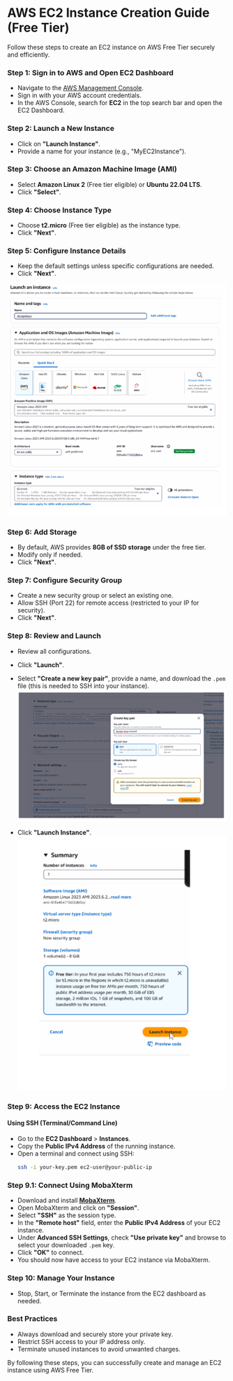 # **AWS EC2 Instance Creation Guide (Free Tier)**

Follow these steps to create an EC2 instance on AWS Free Tier securely and efficiently.

### **Step 1: Sign in to AWS and Open EC2 Dashboard**

- Navigate to the [AWS Management Console](https://aws.amazon.com/console/).
- Sign in with your AWS account credentials.
- In the AWS Console, search for **EC2** in the top search bar and open the EC2 Dashboard.

### **Step 2: Launch a New Instance**

- Click on **"Launch Instance"**.
- Provide a name for your instance (e.g., "MyEC2Instance").

### **Step 3: Choose an Amazon Machine Image (AMI)**

- Select **Amazon Linux 2** (Free tier eligible) or **Ubuntu 22.04 LTS**.
- Click **"Select"**.

### **Step 4: Choose Instance Type**

- Choose **t2.micro** (Free tier eligible) as the instance type.
- Click **"Next"**.

### **Step 5: Configure Instance Details**

- Keep the default settings unless specific configurations are needed.
- Click **"Next"**.

![Image 1](images/ec2/image1.png)

### **Step 6: Add Storage**

- By default, AWS provides **8GB of SSD storage** under the free tier.
- Modify only if needed.
- Click **"Next"**.

### **Step 7: Configure Security Group**

- Create a new security group or select an existing one.
- Allow SSH (Port 22) for remote access (restricted to your IP for security).
- Click **"Next"**.

### **Step 8: Review and Launch**

- Review all configurations.
- Click **"Launch"**.
- Select **"Create a new key pair"**, provide a name, and download the `.pem` file (this is needed to SSH into your instance).
![Image 2](images/ec2/image2.png)

- Click **"Launch Instance"**.
![Image 3](images/ec2/image3.png)

### **Step 9: Access the EC2 Instance**

#### **Using SSH (Terminal/Command Line)**

- Go to the **EC2 Dashboard** > **Instances**.
- Copy the **Public IPv4 Address** of the running instance.
- Open a terminal and connect using SSH:
  ```bash
  ssh -i your-key.pem ec2-user@your-public-ip
  ```

### **Step 9.1: Connect Using MobaXterm**

- Download and install **[MobaXterm](https://mobaxterm.mobatek.net/)**.
- Open MobaXterm and click on **"Session"**.
- Select **"SSH"** as the session type.
- In the **"Remote host"** field, enter the **Public IPv4 Address** of your EC2 instance.
- Under **Advanced SSH Settings**, check **"Use private key"** and browse to select your downloaded `.pem` key.
- Click **"OK"** to connect.
- You should now have access to your EC2 instance via MobaXterm.

### **Step 10: Manage Your Instance**

- Stop, Start, or Terminate the instance from the EC2 dashboard as needed.

### **Best Practices**

- Always download and securely store your private key.
- Restrict SSH access to your IP address only.
- Terminate unused instances to avoid unwanted charges.

By following these steps, you can successfully create and manage an EC2 instance using AWS Free Tier.
